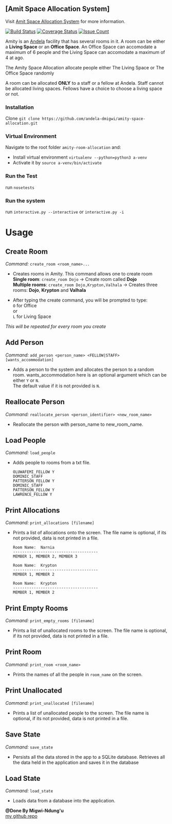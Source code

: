 
## [Amit Space Allocation System]

Visit [Amit Space Allocation System](http://andela-dmigwi.github.io/amity-space-allocation/) for more information.

[![Build Status](https://travis-ci.org/andela-dmigwi/amity-space-allocation.svg?branch=develop-refactor)](https://travis-ci.org/andela-dmigwi/amity-space-allocation)
[![Coverage Status](https://coveralls.io/repos/github/andela-dmigwi/amity-space-allocation/badge.svg?branch=develop-refactor)](https://coveralls.io/github/andela-dmigwi/amity-space-allocation?branch=develop-refactor)
[![Issue Count](https://codeclimate.com/github/andela-dmigwi/amity-space-allocation/badges/issue_count.svg)](https://codeclimate.com/github/andela-dmigwi/amity-space-allocation)


Amity is an [Andela](http://andela.com) facility that has several rooms in it. A room can be
either a **Living Space** or an **Office Space**. An Office Space can accomodate a maximum of
6 people and the Living Space can accomodate a maximum of 4 at ago.  

The Amity Space Allocation allocate people either The Living Space or The Office Space randomly  

A room can be allocated **ONLY** to a staff or a fellow at Andela. Staff cannot be allocated living spaces.
 Fellows have a choice to choose a living space or not. 

### Installation
Clone `git clone https://github.com/andela-dmigwi/amity-space-allocation.git`

### Virtual Environment
Navigate to the root folder `amity-room-allocation` and:
 - Install virtual environment `virtualenv --python=python3 a-venv` 
 - Activate it by `source a-venv/bin/activate`
 
### Run the Test
 run `nosetests`

### Run the system 
 run `interactive.py --interactive` or `interactive.py -i`


# Usage
 
## Create Room
*Command:* `create_room <room_name>...`  
 - Creates rooms in Amity. This command allows one to create room  
   **Single room**: `create_room Dojo` -> Create room called **Dojo**  
   **Multiple rooms**: `create_room Dojo,Krypton,Valhala` -> Creates three rooms: **Dojo**, **Krypton** and **Valhala**

 - After typing the create command, you will be prompted to type:  
   `O` for Office   
       or  
   `L` for Living Space  

 *This will be repeated for every room you create*  


## Add Person
 *Command:* `add_person <person_name> <FELLOW|STAFF> [wants_accommodation]`  
 - Adds a person to the system and allocates the person to a random room. wants_accommodation here is an optional argument which can be either ``Y`` or ``N``.  
The default value if it is not provided is `N`.  

## Reallocate Person
 *Command:* `reallocate_person <person_identifier> <new_room_name>`  
 - Reallocate the person with person_name to new_room_name.  

## Load People
*Command:* `load_people `  
- Adds people to rooms from a txt file.  
    
    ``OLUWAFEMI_FELLOW Y``  
    ``DOMINIC_STAFF``  
    ``PATTERSON_FELLOW Y``  
    ``DOMINIC_STAFF``  
    ``PATTERSON_FELLOW Y``  
    ``LAWRENCE_FELLOW Y``  


## Print Allocations
*Command:* `print_allocations [filename]`  
 - Prints a list of allocations onto the screen. The file name is optional, if its not provided, data is not printed in a file.  
  
    ``Room Name:  Narnia ``  
    ``-------------------------------------``  
    ``MEMBER 1, MEMBER 2, MEMBER 3``  

   
    ``Room Name:  Krypton``  
    ``-------------------------------------``  
    ``MEMBER 1, MEMBER 2``  


    ``Room Name:  Krypton``  
    ``-------------------------------------``  
    ``MEMBER 1, MEMBER 2``  
  
## Print Empty Rooms
*Command:* `print_empty_rooms [filename]`  
 - Prints a list of unallocated rooms to the screen. The file name is optional, if its not provided, data is not printed in a file.  

## Print Room
*Command:* `print_room <room_name>`  
 - Prints the names of all the people in ``room_name`` on the screen.  

## Print Unallocated
*Command:* `print_unallocated [filename]`  
 - Prints a list of unallocated people to the screen. The file name is optional, if its not provided, data is not printed in a file.  

## Save State
*Command:* `save_state `  
 - Persists all the data stored in the app to a SQLite database. Retrieves all the data held in the application and saves it in the database  

## Load State
*Command:* `load_state `  
 - Loads data from a database into the application.  

**@Done By Migwi-Ndung'u**  
[my github repo](http://www.github.com/andela-dmigwi)  



